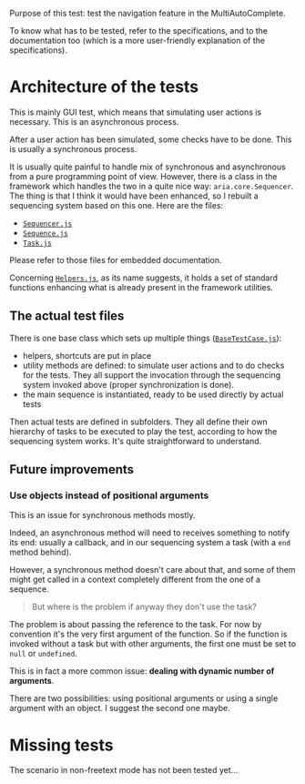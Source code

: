Purpose of this test: test the navigation feature in the MultiAutoComplete.

To know what has to be tested, refer to the specifications, and to the documentation too (which is a more user-friendly explanation of the specifications).





# Architecture of the tests

This is mainly GUI test, which means that simulating user actions is necessary. This is an asynchronous process.

After a user action has been simulated, some checks have to be done. This is usually a synchronous process.

It is usually quite painful to handle mix of synchronous and asynchronous from a pure programming point of view. However, there is a class in the framework which handles the two in a quite nice way: `aria.core.Sequencer`. The thing is that I think it would have been enhanced, so I rebuilt a sequencing system based on this one. Here are the files:

* [`Sequencer.js`](./Sequencer.js)
* [`Sequence.js`](./Sequence.js)
* [`Task.js`](./Task.js)

Please refer to those files for embedded documentation.

Concerning [`Helpers.js`](./Helpers.js), as its name suggests, it holds a set of standard functions enhancing what is already present in the framework utilities.

## The actual test files

There is one base class which sets up multiple things ([`BaseTestCase.js`](./BaseTestCase.js)):

* helpers, shortcuts are put in place
* utility methods are defined: to simulate user actions and to do checks for the tests. They all support the invocation through the sequencing system invoked above (proper synchronization is done).
* the main sequence is instantiated, ready to be used directly by actual tests

Then actual tests are defined in subfolders. They all define their own hierarchy of tasks to be executed to play the test, according to how the sequencing system works. It's quite straightforward to understand.

## Future improvements

### Use objects instead of positional arguments

This is an issue for synchronous methods mostly.

Indeed, an asynchronous method will need to receives something to notify its end: usually a callback, and in our sequencing system a task (with a `end` method behind).

However, a synchronous method doesn't care about that, and some of them might get called in a context completely different from the one of a sequence.

> But where is the problem if anyway they don't use the task?

The problem is about passing the reference to the task. For now by convention it's the very first argument of the function. So if the function is invoked without a task but with other arguments, the first one must be set to `null` or `undefined`.

This is in fact a more common issue: __dealing with dynamic number of arguments__.

There are two possibilities: using positional arguments or using a single argument with an object. I suggest the second one maybe.




# Missing tests

The scenario in non-freetext mode has not been tested yet...
